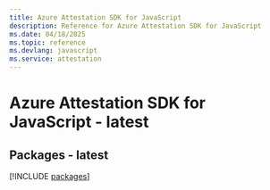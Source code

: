 ```yaml
---
title: Azure Attestation SDK for JavaScript
description: Reference for Azure Attestation SDK for JavaScript
ms.date: 04/18/2025
ms.topic: reference
ms.devlang: javascript
ms.service: attestation
---
```

# Azure Attestation SDK for JavaScript - latest
## Packages - latest
[!INCLUDE [packages](attestation-index.md)]